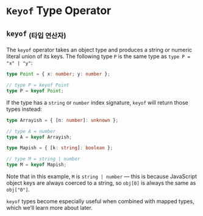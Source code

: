 `Keyof` Type Operator
===================

## `keyof` <sub>(타입 연산자)</sub>
The `keyof` operator takes an object type and produces a string or numeric literal union of its keys. The following type `P` is the same type as `type P = "x" | "y"`:
```ts
type Point = { x: number; y: number };

// type P = keyof Point
type P = keyof Point;
```

If the type has a `string` or `number` index signature, `keyof` will return those types instead:
```ts
type Arrayish = { [n: number]: unknown };

// type A = number
type A = keyof Arrayish;

type Mapish = { [k: string]: boolean };

// type M = string | number
type M = keyof Mapish;
```

Note that in this example, `M` is `string | number` — this is because JavaScript object keys are always coerced to a string, so `obj[0]` is always the same as `obj["0"]`.

`keyof` types become especially useful when combined with mapped types, which we’ll learn more about later.
